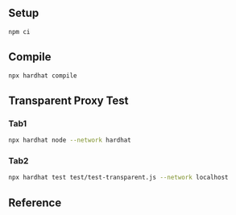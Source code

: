 
## Setup

```sh
npm ci
```

## Compile

```sh
npx hardhat compile
```

## Transparent Proxy Test

### Tab1

```sh
npx hardhat node --network hardhat
```

### Tab2

```sh
npx hardhat test test/test-transparent.js --network localhost
```


## Reference
